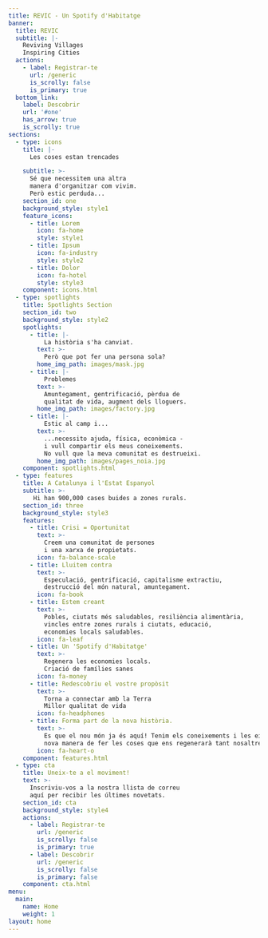 ```yaml
---
title: REVIC - Un Spotify d'Habitatge
banner:
  title: REVIC
  subtitle: |-
    Reviving Villages  
    Inspiring Cities  
  actions:
    - label: Registrar-te
      url: /generic
      is_scrolly: false
      is_primary: true
  bottom_link:
    label: Descobrir
    url: '#one'
    has_arrow: true
    is_scrolly: true
sections:
  - type: icons
    title: |-
      Les coses estan trencades

    subtitle: >-
      Sé que necessitem una altra
      manera d'organitzar com vivim.
      Però estic perduda...   
    section_id: one
    background_style: style1
    feature_icons:
      - title: Lorem
        icon: fa-home
        style: style1
      - title: Ipsum
        icon: fa-industry
        style: style2
      - title: Dolor
        icon: fa-hotel
        style: style3
    component: icons.html
  - type: spotlights
    title: Spotlights Section
    section_id: two
    background_style: style2
    spotlights:
      - title: |-
          La història s'ha canviat.
        text: >-
          Però que pot fer una persona sola?          
        home_img_path: images/mask.jpg
      - title: |-
          Problemes
        text: >-
          Amuntegament, gentrificació, pèrdua de
          qualitat de vida, augment dels lloguers.          
        home_img_path: images/factory.jpg
      - title: |-
          Estic al camp i...
        text: >-
          ...necessito ajuda, física, econòmica -
          i vull compartir els meus coneixements.
          No vull que la meva comunitat es destrueixi.
        home_img_path: images/pages_noia.jpg
    component: spotlights.html
  - type: features
    title: A Catalunya i l'Estat Espanyol
    subtitle: >-
       Hi han 900,000 cases buides a zones rurals.
    section_id: three
    background_style: style3
    features:
      - title: Crisi = Oportunitat
        text: >-
          Creem una comunitat de persones
          i una xarxa de propietats.
        icon: fa-balance-scale
      - title: Lluitem contra
        text: >-
          Especulació, gentrificació, capitalisme extractiu,
          destrucció del món natural, amuntegament.
        icon: fa-book
      - title: Estem creant
        text: >-
          Pobles, ciutats més saludables, resiliència alimentària,
          vincles entre zones rurals i ciutats, educació,
          economies locals saludables.        
        icon: fa-leaf
      - title: Un 'Spotify d'Habitatge'
        text: >-
          Regenera les economies locals.
          Criació de famílies sanes
        icon: fa-money
      - title: Redescobriu el vostre propòsit
        text: >-
          Torna a connectar amb la Terra
          Millor qualitat de vida          
        icon: fa-headphones
      - title: Forma part de la nova història.
        text: >-
          Es que el nou món ja és aquí! Tenim els coneixements i les eines per crear una
          nova manera de fer les coses que ens regenerarà tant nosaltres com el planeta.
        icon: fa-heart-o
    component: features.html
  - type: cta
    title: Uneix-te a el moviment!
    text: >-
      Inscriviu-vos a la nostra llista de correu
      aquí per recibir les últimes novetats.
    section_id: cta
    background_style: style4
    actions:
      - label: Registrar-te
        url: /generic
        is_scrolly: false
        is_primary: true
      - label: Descobrir
        url: /generic
        is_scrolly: false
        is_primary: false
    component: cta.html
menu:
  main:
    name: Home
    weight: 1
layout: home
---
```

